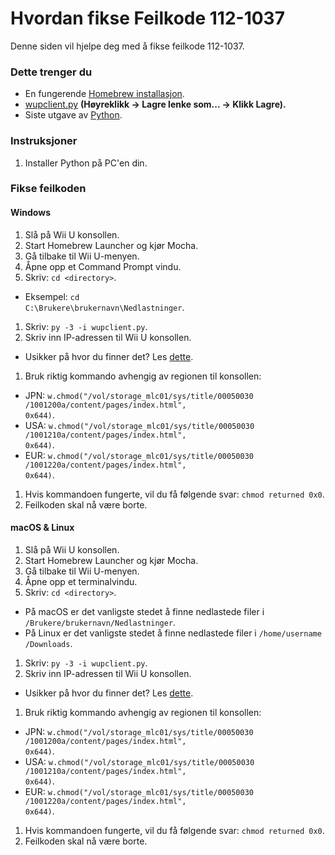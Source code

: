 # Hvordan fikse Feilkode 112-1037

Denne siden vil hjelpe deg med å fikse feilkode 112-1037.

### Dette trenger du

- En fungerende [Homebrew installasjon](introduction).
- [wupclient.py](https://raw.githubusercontent.com/Elpunical/mocha/master/ios_mcp/wupclient.py) **(Høyreklikk -> Lagre lenke som... -> Klikk Lagre).**
- Siste utgave av [Python](https://www.python.org/downloads/).

### Instruksjoner

1. Installer Python på PC'en din.

### Fikse feilkoden

<!-- tabs:start -->

#### **Windows**

1. Slå på Wii U konsollen.
1. Start Homebrew Launcher og kjør Mocha.
1. Gå tilbake til Wii U-menyen.
1. Åpne opp et Command Prompt vindu.
1. Skriv: `cd <directory>`.
  - Eksempel: <code>cd C:\Brukere\brukernavn<wbr>\Nedlastninger</code>.
1. Skriv: `py -3 -i wupclient.py`.
1. Skriv inn IP-adressen til Wii U konsollen.
 - Usikker på hvor du finner det? Les [dette](find-wiiu-ip-address).
1. Bruk riktig kommando avhengig av regionen til konsollen:
 - JPN: <code>w.chmod("/vol<wbr>/storage_mlc01<wbr>/sys/title/00050030<wbr>/1001200a/content<wbr>/pages<wbr>/index.html", 0x644)</code>.
 - USA: <code>w.chmod("/vol<wbr>/storage_mlc01<wbr>/sys/title/00050030<wbr>/1001210a/content<wbr>/pages<wbr>/index.html", 0x644)</code>.
 - EUR: <code>w.chmod("/vol<wbr>/storage_mlc01<wbr>/sys/title/00050030<wbr>/1001220a/content<wbr>/pages<wbr>/index.html", 0x644)</code>.
1. Hvis kommandoen fungerte, vil du få følgende svar: `chmod returned 0x0`.
1. Feilkoden skal nå være borte.

#### **macOS & Linux**

1. Slå på Wii U konsollen.
1. Start Homebrew Launcher og kjør Mocha.
1. Gå tilbake til Wii U-menyen.
1. Åpne opp et terminalvindu.
1. Skriv: `cd <directory>`.
 - På macOS er det vanligste stedet å finne nedlastede filer i <code>/Brukere/brukernavn<wbr>/Nedlastninger</code>.
 - På Linux er det vanligste stedet å finne nedlastede filer i <code>/home/username<wbr>/Downloads</code>.
1. Skriv: `py -3 -i wupclient.py`.
1. Skriv inn IP-adressen til Wii U konsollen.
 - Usikker på hvor du finner det? Les [dette](find-wiiu-ip-address).
1. Bruk riktig kommando avhengig av regionen til konsollen:
 - JPN: <code>w.chmod("/vol<wbr>/storage_mlc01<wbr>/sys/title/00050030<wbr>/1001200a/content<wbr>/pages<wbr>/index.html", 0x644)</code>.
 - USA: <code>w.chmod("/vol<wbr>/storage_mlc01<wbr>/sys/title/00050030<wbr>/1001210a/content<wbr>/pages<wbr>/index.html", 0x644)</code>.
 - EUR: <code>w.chmod("/vol<wbr>/storage_mlc01<wbr>/sys/title/00050030<wbr>/1001220a/content<wbr>/pages<wbr>/index.html", 0x644)</code>.
1. Hvis kommandoen fungerte, vil du få følgende svar: `chmod returned 0x0`.
1. Feilkoden skal nå være borte.

<!-- tabs:end -->